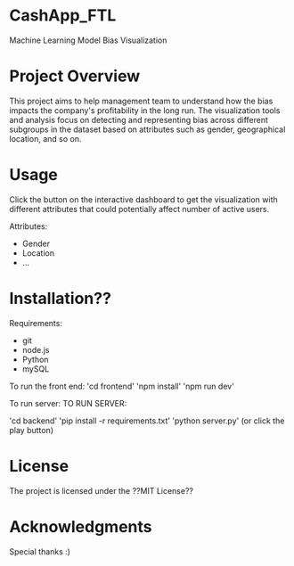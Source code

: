 # CashApp_FTL

Machine Learning Model Bias Visualization


# Project Overview

This project aims to help management team to understand how the bias impacts the company's profitability in the long run. The visualization tools and analysis focus on detecting and representing bias across different subgroups in the dataset based on attributes such as gender, geographical location, and so on.


# Usage

Click the button on the interactive dashboard to get the visualization with different attributes that could potentially affect number of active users.

Attributes:
- Gender
- Location
- ...


# Installation??
Requirements:
- git
- node.js
- Python
- mySQL

To run the front end:
'cd frontend'
'npm install'
'npm run dev'

To run server:
TO RUN SERVER:

'cd backend'
'pip install -r requirements.txt'
'python server.py' (or click the play button)

# License
The project is licensed under the ??MIT License??


# Acknowledgments

Special thanks :)


